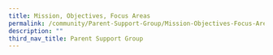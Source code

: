 ```yaml
---
title: Mission, Objectives, Focus Areas
permalink: /community/Parent-Support-Group/Mission-Objectives-Focus-Areas/
description: ""
third_nav_title: Parent Support Group
---
```

